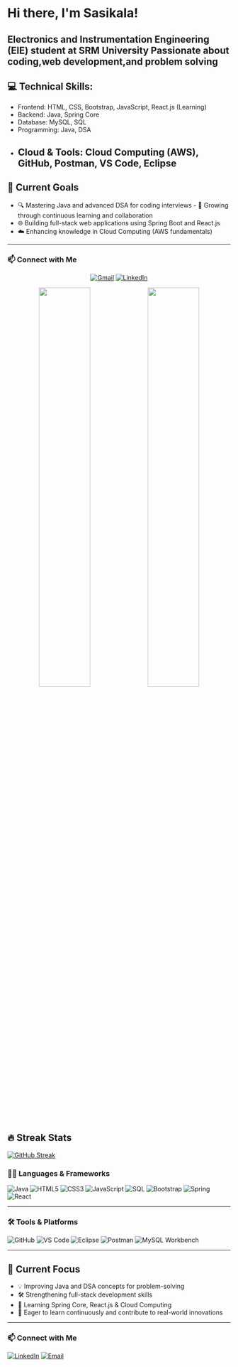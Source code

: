 
# Hi there, I'm Sasikala!

 Electronics and Instrumentation Engineering (EIE) student at SRM University 
 Passionate about coding,web development,and problem solving
  ---

 ## 💻 Technical Skills:
- Frontend: HTML, CSS, Bootstrap, JavaScript, React.js (Learning)
- Backend: Java, Spring Core
- Database: MySQL, SQL
- Programming: Java, DSA
- Cloud & Tools: Cloud Computing (AWS), GitHub, Postman, VS Code, Eclipse
  ---
  
 ## 🎯 Current Goals

- 🔍 Mastering Java and advanced DSA for coding interviews - 🚀 Growing through continuous learning and collaboration 
- 🌐 Building full-stack web applications using Spring Boot and React.js
- ☁️ Enhancing knowledge in Cloud Computing (AWS fundamentals)
---

  ### 📫 Connect with Me

<p align="center">
  <a href="mailto:"madeshsasikala8@gmail.com"><img src="https://img.shields.io/badge/Email-D14836?style=for-the-badge&logo=gmail&logoColor=white" alt="Gmail"/></a> 
   <a href="https://www.linkedin.com/in/https://www.linkedin.com/in/sasikala-chandrasekaran-672279254/"><img src="https://img.shields.io/badge/LinkedIn-0077B5?style=for-the-badge&logo=linkedin&logoColor=white" alt="LinkedIn"/></a>
</p>

<p align="center">
  <img src="https://github-readme-stats.vercel.app/api?username=madeshsasikala&show_icons=true&theme=radical" width="48%"/> 
  <img src="https://github-readme-stats.vercel.app/api/top-langs/?username=madeshsasikala&layout=compact&theme=radical" width="48%"/> 
</p>

## 🔥 Streak Stats

[![GitHub Streak](https://github-readme-streak-stats.herokuapp.com?user=Sasikala&theme=dark&hide_border=true)](https://git.io/streak-stats)

### 🧑‍💻 Languages & Frameworks  
![Java](https://img.shields.io/badge/Java-007396?style=for-the-badge&logo=java&logoColor=white)
![HTML5](https://img.shields.io/badge/HTML5-e34c26?style=for-the-badge&logo=html5&logoColor=white)
![CSS3](https://img.shields.io/badge/CSS3-1572B6?style=for-the-badge&logo=css3&logoColor=white)
![JavaScript](https://img.shields.io/badge/JavaScript-f7df1e?style=for-the-badge&logo=javascript&logoColor=black)
![SQL](https://img.shields.io/badge/SQL-003B57?style=for-the-badge&logo=mysql&logoColor=white)
![Bootstrap](https://img.shields.io/badge/Bootstrap-563d7c?style=for-the-badge&logo=bootstrap&logoColor=white)
![Spring](https://img.shields.io/badge/Spring-6DB33F?style=for-the-badge&logo=spring&logoColor=white)
![React](https://img.shields.io/badge/React-61DAFB?style=for-the-badge&logo=react&logoColor=black)


---

### 🛠️ Tools & Platforms  
![GitHub](https://img.shields.io/badge/GitHub-181717?style=for-the-badge&logo=github)
![VS Code](https://img.shields.io/badge/VSCode-007ACC?style=for-the-badge&logo=visual-studio-code&logoColor=white)
![Eclipse](https://img.shields.io/badge/Eclipse-2C2255?style=for-the-badge&logo=eclipse-ide&logoColor=white)
![Postman](https://img.shields.io/badge/Postman-FF6C37?style=for-the-badge&logo=postman&logoColor=white)
![MySQL Workbench](https://img.shields.io/badge/MySQL_Workbench-4479A1?style=for-the-badge&logo=mysql&logoColor=white)

---
## 🎯 Current Focus

- 💡 Improving Java and DSA concepts for problem-solving  
- 🛠️ Strengthening full-stack development skills  
- 🌱 Learning Spring Core, React.js & Cloud Computing   
- 🚀 Eager to learn continuously and contribute to real-world innovations

---

### 📫 Connect with Me

[![LinkedIn](https://img.shields.io/badge/LinkedIn-0077B5?style=for-the-badge&logo=linkedin&logoColor=white)](https://linkedin.com/in/sasikala-chandrasekaran/)
[![Email](https://img.shields.io/badge/Email-madeshsasikala8@gmail.com-D14836?style=for-the-badge&logo=gmail&logoColor=white)](mailto:madeshsasikala8@gmail.com)
